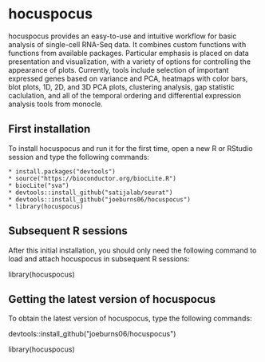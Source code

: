 # hocuspocus

hocuspocus provides an easy-to-use and intuitive workflow for basic analysis of 
single-cell RNA-Seq data.  It combines custom functions with functions from 
available packages.  Particular emphasis is placed on data presentation and 
visualization, with a variety of options for controlling the appearance of 
plots.  Currently, tools include selection of important expressed genes based on
variance and PCA, heatmaps with color bars, blot plots, 1D, 2D, and 3D PCA 
plots, clustering analysis, gap statistic caclulation, and all of the temporal 
ordering and differential expression analysis tools from monocle.

## First installation
To install hocuspocus and run it for the first time, open a new R or RStudio
session and type the following commands:

```
* install.packages("devtools")
* source("https://bioconductor.org/biocLite.R")
* biocLite("sva")
* devtools::install_github("satijalab/seurat")
* devtools::install_github("joeburns06/hocuspocus")
* library(hocuspocus)
```

## Subsequent R sessions
After this initial installation, you should only need the following command to 
load and attach hocuspocus in subsequent R sessions:

library(hocuspocus)


## Getting the latest version of hocuspocus
To obtain the latest version of hocuspocus, type the following commands:

devtools::install_github("joeburns06/hocuspocus")

library(hocuspocus)
